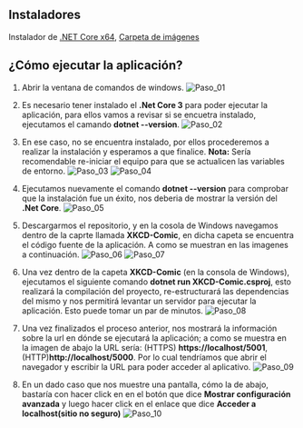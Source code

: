 ## Instaladores
Instalador de [.NET Core x64](https://dotnet.microsoft.com/download/thank-you/dotnet-sdk-3.0.100-windows-x64-installer), [Carpeta de imágenes](https://drive.google.com/drive/folders/1pOPwaH_Bt9GZD3hIRZaB52pUIE46mS-O?usp=sharing)

## ¿Cómo ejecutar la aplicación?
1. Abrir la ventana de comandos de windows.
![Paso_01](https://i.ibb.co/HhLnxxv/0.png)

2. Es necesario tener instalado el **.Net Core 3** para poder ejecutar la aplicación, para ellos vamos a revisar si se encuetra instalado, ejecutamos el camando **dotnet --version**.
![Paso_02](https://i.ibb.co/682jvwq/1.png)

3. En ese caso, no se encuentra instalado, por ellos procederemos a realizar la instalación y esperamos a que finalice. **Nota:** Sería recomendable re-iniciar el equipo para que se actualicen las variables de entorno.
![Paso_03](https://i.ibb.co/fxRWyCF/3.png)
![Paso_04](https://i.ibb.co/6HdyKpy/4.png)

4. Ejecutamos nuevamente el comando **dotnet --version** para comprobar que la instalación fue un éxito, nos deberia de mostrar la versión del **.Net Core**.
![Paso_05](https://i.ibb.co/2n6QRY9/5.png)

5. Descargarmos el repositorio, y en la cosola de Windows navegamos dentro de la caprte llamada **XKCD-Comic**, en dicha capeta se encuentra el código fuente de la aplicación. A como se muestran en las imagenes a continuación.
![Paso_06](https://i.ibb.co/Ldrwbdn/6.png)
![Paso_07](https://i.ibb.co/pJpKHjT/7.png)

6. Una vez dentro de la capeta **XKCD-Comic** (en la consola de Windows), ejecutamos el siguiente comando **dotnet run XKCD-Comic.csproj**, esto realizará la compilación del proyecto, re-estructurará las dependencias del mismo y nos permitirá levantar un servidor para ejecutar la aplicación. Esto puede tomar un par de minutos.
![Paso_08](https://i.ibb.co/hsxCXcK/8.png)

7. Una vez finalizados el proceso anterior, nos mostrará la información sobre la url en dónde se ejecutará la aplicación; a como se muestra en la imagen de abajo la URL sería: (HTTPS) **https://localhost/5001**, (HTTP)**http://localhost/5000**. Por lo cual tendríamos que abrir el navegador y escribir la URL para poder acceder al aplicativo.
![Paso_09](https://i.ibb.co/QK8QDnd/9.png)

8. En un dado caso que nos muestre una pantalla, cómo la de abajo, bastaría con hacer click en en el botón que dice **Mostrar configuración avanzada** y luego hacer click en el enlace que dice **Acceder a localhost(sitio no seguro)**
![Paso_10](https://i.ibb.co/3zv3pc9/10.png)
